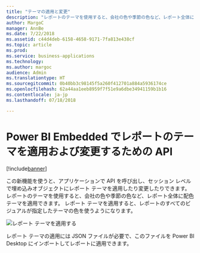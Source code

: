 ```yaml
---
title: "テーマの適用と変更"
description: "レポートのテーマを使用すると、会社の色や季節の色など、レポート全体に配色テーマを適用できます。"
author: MargoC
manager: AnnBe
ms.date: 7/22/2018
ms.assetid: c44d4deb-6158-4658-9171-7fa813e438cf
ms.topic: article
ms.prod: 
ms.service: business-applications
ms.technology: 
ms.author: margoc
audience: Admin
ms.translationtype: HT
ms.sourcegitcommit: 0b40bb3c98145f5a260f412701a884a5936174ce
ms.openlocfilehash: 62a44aa1eeb8959f7f51e9a6dbe34941159b1b16
ms.contentlocale: ja-jp
ms.lasthandoff: 07/18/2018

---
```

# <a name="api-to-apply-and-change-report-themes-in-power-bi-embedded"></a>Power BI Embedded でレポートのテーマを適用および変更するための API


[!include[banner](../../../includes/banner.md)]

この新機能を使うと、アプリケーションで API を呼び出し、セッション レベルで埋め込みオブジェクトにレポート テーマを適用したり変更したりできます。 レポートのテーマを使用すると、会社の色や季節の色など、レポート全体に配色テーマを適用できます。 レポート テーマを適用すると、レポートのすべてのビジュアルが指定したテーマの色を使うようになります。

![](media/apply-change-themes-1.png "レポート テーマを適用する")
<!-- picture -->


レポート テーマの適用には JSON ファイルが必要で、このファイルを Power BI Desktop にインポートしてレポートに適用できます。 

